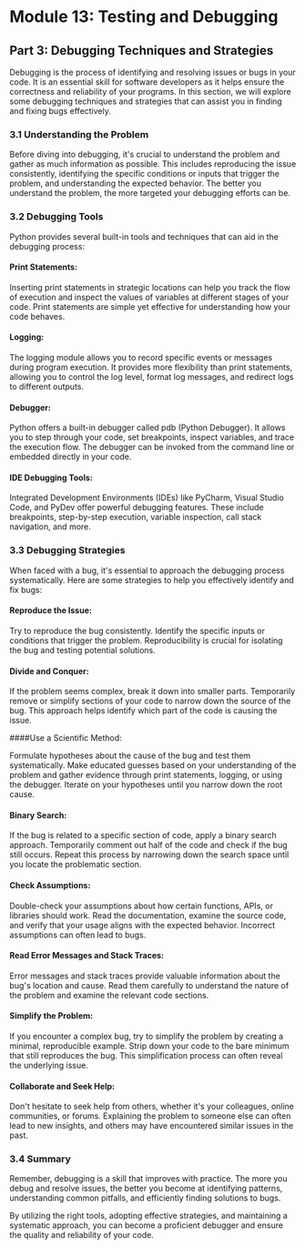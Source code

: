 # Module 13: Testing and Debugging

## Part 3: Debugging Techniques and Strategies

Debugging is the process of identifying and resolving issues or bugs in your code. It is an essential skill for software developers 
as it helps ensure the correctness and reliability of your programs. In this section, we will explore some debugging techniques and strategies
that can assist you in finding and fixing bugs effectively.

### 3.1 Understanding the Problem
    
Before diving into debugging, it's crucial to understand the problem and gather as much information as possible. This includes reproducing 
the issue consistently, identifying the specific conditions or inputs that trigger the problem, and understanding the expected behavior. 
The better you understand the problem, the more targeted your debugging efforts can be.


### 3.2 Debugging Tools
Python provides several built-in tools and techniques that can aid in the debugging process:

#### Print Statements: 
    
Inserting print statements in strategic locations can help you track the flow of execution and inspect the values of variables 
at different stages of your code. Print statements are simple yet effective for understanding how your code behaves. 
  
#### Logging: 
    
The logging module allows you to record specific events or messages during program execution. It provides more flexibility 
than print statements, allowing you to control the log level, format log messages, and redirect logs to different outputs.

#### Debugger: 
   
Python offers a built-in debugger called pdb (Python Debugger). It allows you to step through your code, set breakpoints, 
inspect variables, and trace the execution flow. The debugger can be invoked from the command line or embedded directly in your code.

#### IDE Debugging Tools: 
   
Integrated Development Environments (IDEs) like PyCharm, Visual Studio Code, and PyDev offer powerful debugging features.
These include breakpoints, step-by-step execution, variable inspection, call stack navigation, and more.


### 3.3 Debugging Strategies

When faced with a bug, it's essential to approach the debugging process systematically. Here are some strategies to help you effectively identify and fix bugs:

#### Reproduce the Issue:

Try to reproduce the bug consistently. Identify the specific inputs or conditions that trigger the problem. 
Reproducibility is crucial for isolating the bug and testing potential solutions.

#### Divide and Conquer: 

If the problem seems complex, break it down into smaller parts. Temporarily remove or simplify sections of your code
to narrow down the source of the bug. This approach helps identify which part of the code is causing the issue.

####Use a Scientific Method: 

Formulate hypotheses about the cause of the bug and test them systematically. Make educated guesses based on your understanding
of the problem and gather evidence through print statements, logging, or using the debugger. Iterate on your hypotheses until you narrow down the root cause.

#### Binary Search: 

If the bug is related to a specific section of code, apply a binary search approach. Temporarily comment out half of the code and check
if the bug still occurs. Repeat this process by narrowing down the search space until you locate the problematic section.

#### Check Assumptions: 

Double-check your assumptions about how certain functions, APIs, or libraries should work. Read the documentation, 
examine the source code, and verify that your usage aligns with the expected behavior. Incorrect assumptions can often lead to bugs.

#### Read Error Messages and Stack Traces: 

Error messages and stack traces provide valuable information about the bug's location and cause. 
Read them carefully to understand the nature of the problem and examine the relevant code sections.

#### Simplify the Problem:

If you encounter a complex bug, try to simplify the problem by creating a minimal, reproducible example. 
Strip down your code to the bare minimum that still reproduces the bug. This simplification process can often reveal the underlying issue.

#### Collaborate and Seek Help: 

Don't hesitate to seek help from others, whether it's your colleagues, online communities, or forums.
Explaining the problem to someone else can often lead to new insights, and others may have encountered similar issues in the past.

### 3.4 Summary

Remember, debugging is a skill that improves with practice. The more you debug and resolve issues, the better you become at identifying patterns,
understanding common pitfalls, and efficiently finding solutions to bugs.

By utilizing the right tools, adopting effective strategies, and maintaining a systematic approach, you can become a proficient debugger and ensure
the quality and reliability of your code.
